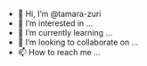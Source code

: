 - 👋 Hi, I’m @tamara-zuri
- 👀 I’m interested in ...
- 🌱 I’m currently learning ...
- 💞️ I’m looking to collaborate on ...
- 📫 How to reach me ...

<!---
tamara-zuri/tamara-zuri is a ✨ special ✨ repository because its `README.md` (this file) appears on your GitHub profile.
You can click the Preview link to take a look at your changes.
--->
